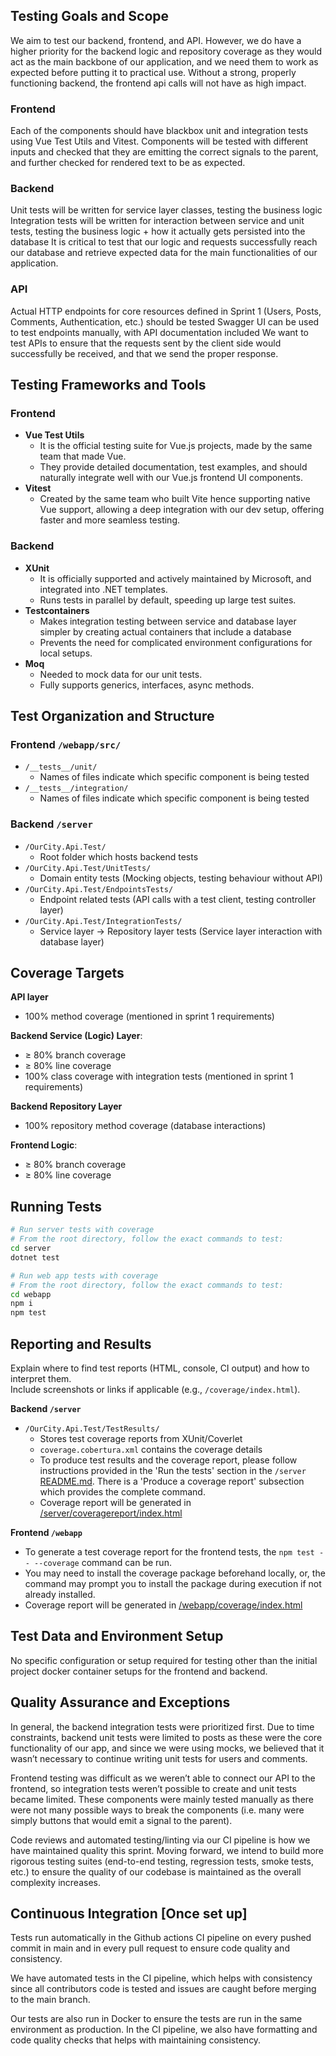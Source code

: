## Testing Goals and Scope  
We aim to test our backend, frontend, and API. However, we do have a higher priority for the backend logic and repository coverage as they would act as the main backbone of our application, and we need them to work as expected before putting it to practical use. Without a strong, properly functioning backend, the frontend api calls will not have as high impact. 

### Frontend
Each of the components should have blackbox unit and integration tests using Vue Test Utils and Vitest. Components will be tested with different inputs and checked that they are emitting the correct signals to the parent, and further checked for rendered text to be as expected.

### Backend
Unit tests will be written for service layer classes, testing the business logic
Integration tests will be written for interaction between service and unit tests, testing the business logic + how it actually gets persisted into the database
It is critical to test that our logic and requests successfully reach our database and retrieve expected data for the main functionalities of our application. 

### API
Actual HTTP endpoints for core resources defined in Sprint 1 (Users, Posts, Comments, Authentication, etc.) should be tested
Swagger UI can be used to test endpoints manually, with API documentation included
We want to test APIs to ensure that the requests sent by the client side would successfully be received, and that we send the proper response. 

## Testing Frameworks and Tools
### Frontend
- **Vue Test Utils**
    - It is the official testing suite for Vue.js projects, made by the same team that made Vue. 
    - They provide detailed documentation, test examples, and should naturally integrate well with our Vue.js frontend UI components. 
- **Vitest**
    - Created by the same team who built Vite hence supporting native Vue support, allowing a deep integration with our dev setup, offering faster and more seamless testing.

### Backend
- **XUnit**
    - It is officially supported and actively maintained by Microsoft, and integrated into .NET templates.
    - Runs tests in parallel by default, speeding up large test suites. 
- **Testcontainers**
    - Makes integration testing between service and database layer simpler by creating actual containers that include a database
    - Prevents the need for complicated environment configurations for local setups. 
- **Moq**
    - Needed to mock data for our unit tests.
    - Fully supports generics, interfaces, async methods. 

## Test Organization and Structure  
### Frontend `/webapp/src/`
- `/__tests__/unit/`
    - Names of files indicate which specific component is being tested
- `/__tests__/integration/`
    - Names of files indicate which specific component is being tested

### Backend `/server`
- `/OurCity.Api.Test/`
    - Root folder which hosts backend tests
- `/OurCity.Api.Test/UnitTests/`
    - Domain entity tests (Mocking objects, testing behaviour without API)
- `/OurCity.Api.Test/EndpointsTests/`
    - Endpoint related tests (API calls with a test client, testing controller layer)
- `/OurCity.Api.Test/IntegrationTests/`
    - Service layer -> Repository layer tests (Service layer interaction with database layer)

## Coverage Targets  
**API layer**
- 100% method coverage (mentioned in sprint 1 requirements)

**Backend Service (Logic) Layer**: 
- $\ge$ 80% branch coverage 
- $\ge$ 80% line coverage
- 100% class coverage with integration tests  (mentioned in sprint 1 requirements)

**Backend Repository Layer**
- 100% repository method coverage (database interactions)

**Frontend Logic**: 
- $\ge$ 80% branch coverage
- $\ge$ 80% line coverage

## Running Tests  
```bash
# Run server tests with coverage
# From the root directory, follow the exact commands to test: 
cd server
dotnet test

# Run web app tests with coverage
# From the root directory, follow the exact commands to test: 
cd webapp
npm i
npm test
```
## Reporting and Results  
Explain where to find test reports (HTML, console, CI output) and how to interpret them.  
Include screenshots or links if applicable (e.g., `/coverage/index.html`).

**Backend `/server`**
- `/OurCity.Api.Test/TestResults/`
    - Stores test coverage reports from XUnit/Coverlet
    - `coverage.cobertura.xml` contains the coverage details
    - To produce test results and the coverage report, please follow instructions provided in the 'Run the tests' section in the `/server` [README.md](/server/README.md). There is a 'Produce a coverage report' subsection which provides the complete command.
    - Coverage report will be generated in [/server/coveragereport/index.html](/server/coveragereport/index.html)

**Frontend `/webapp`**
- To generate a test coverage report for the frontend tests, the `npm test -- --coverage` command can be run.
- You may need to install the coverage package beforehand locally, or, the command may prompt you to install the package during execution if not already installed.
- Coverage report will be generated in [/webapp/coverage/index.html](/webapp/coverage/index.html)

## Test Data and Environment Setup  
No specific configuration or setup required for testing other than the initial project docker container setups for the frontend and backend. 

## Quality Assurance and Exceptions  
In general, the backend integration tests were prioritized first. Due to time constraints, backend unit tests were limited to posts as these were the core functionality of our app, and since we were using mocks, we believed that it wasn’t necessary to continue writing unit tests for users and comments.

Frontend testing was difficult as we weren’t able to connect our API to the frontend, so integration tests weren’t possible to create and unit tests became limited. These components were mainly tested manually as there were not many possible ways to break the components (i.e. many were simply buttons that would emit a signal to the parent).

Code reviews and automated testing/linting via our CI pipeline is how we have maintained quality this sprint. Moving forward, we intend to build more rigorous testing suites (end-to-end testing, regression tests, smoke tests, etc.) to ensure the quality of our codebase is maintained as the overall complexity increases.

## Continuous Integration [Once set up]
Tests run automatically in the Github actions CI pipeline on every pushed commit in main and in every pull request to ensure code quality and consistency.

We have automated tests in the CI pipeline, which helps with consistency since all contributors code is tested and issues are caught before merging to the main branch.

Our tests are also run in Docker to ensure the tests are run in the same environment as production. In the CI pipeline, we also have formatting and code quality checks that helps with maintaining consistency.
